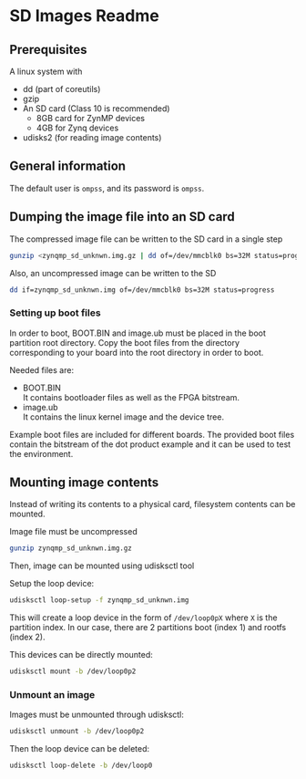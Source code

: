SD Images Readme
================

## Prerequisites

A linux system with
 * dd (part of coreutils)
 * gzip
 * An SD card (Class 10 is recommended)
   * 8GB card for ZynMP devices
   * 4GB for Zynq devices
 * udisks2 (for reading image contents)

## General information

The default user is `ompss`, and its password is `ompss`.

## Dumping the image file into an SD card

The compressed image file can be written to the SD card in a single step

```bash
gunzip <zynqmp_sd_unknwn.img.gz | dd of=/dev/mmcblk0 bs=32M status=progress
```

Also, an uncompressed image can be written to the SD
```bash
dd if=zynqmp_sd_unknwn.img of=/dev/mmcblk0 bs=32M status=progress
```

### Setting up boot files

In order to boot, BOOT.BIN and image.ub must be placed in the boot partition root directory.
Copy the boot files from the directory corresponding to your board into the root directory in order to boot.

Needed files are:
 * BOOT.BIN   
   It contains bootloader files as well as the FPGA bitstream.
 * image.ub   
   It contains the linux kernel image and the device tree.

Example boot files are included for different boards.
The provided boot files contain the bitstream of the dot product example and it can be used to test the environment.

## Mounting image contents

Instead of writing its contents to a physical card, filesystem contents can be mounted.

Image file must be uncompressed
```bash
gunzip zynqmp_sd_unknwn.img.gz
```

Then, image can be mounted using udisksctl tool

Setup the loop device:
```bash
udisksctl loop-setup -f zynqmp_sd_unknwn.img
```

This will create a loop device in the form of `/dev/loop0pX` where `X` is the partition index.
In our case, there are 2 partitions boot (index 1) and rootfs (index 2).

This devices can be directly mounted:

```bash
udisksctl mount -b /dev/loop0p2
```

### Unmount an image

Images must be unmounted through udisksctl:

```bash
udisksctl unmount -b /dev/loop0p2
```

Then the loop device can be deleted:
```bash
udisksctl loop-delete -b /dev/loop0
```
